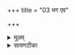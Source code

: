 +++
title = "03 भग एव"

+++
<details><summary>मूलम्</summary>

भग॑ ए॒व भग॑वाꣳ अस्तु देवाः ।  
तेन॑ व॒यम्भग॑वन्तस्स्याम ॥18॥  
तन्त्वा॑ भग॒ सर्व॒ इज्जो॑हवीमि ।  
स नो॑ भग पुरए॒ता भ॑वे॒ह ।  

</details>

<details><summary>सायणटीका</summary>

3तृतीयामाह - हे देवाः! यो भगाख्यो देवः स एव भगवान् सौभाग्यवानस्तु ॥ तेन देवेन वयं सर्वे भगवन्तः सौभाग्ययुक्ताः स्याम ॥ हे भग! तादृशं त्वां सर्व इति सर्व एव जोहवीमि आह्वयामीत्यर्थः ॥ हे भग! देव! इह कर्मणि नोऽस्माकं पुरएता पुरतो गन्ता भव ॥॥


</details>

